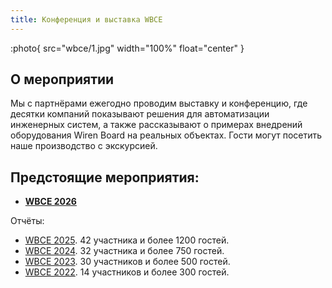 ```yaml
---
title: Конференция и выставка WBCE
---
```


:photo{
    src="wbce/1.jpg"
    width="100%"
    float="center"
}

## О мероприятии


Мы с партнёрами ежегодно проводим выставку и конференцию, где десятки компаний показывают решения для автоматизации инженерных систем, а также рассказывают о примерах внедрений оборудования Wiren Board на реальных объектах. Гости могут посетить наше производство с экскурсией.

## Предстоящие мероприятия:
- **[WBCE 2026](https://wirenboard.com/ru/contents/wbce2026)**

Отчёты:
- [WBCE 2025](https://wirenboard.com/ru/contents/wbce2025). 42 участника и более 1200 гостей.
- [WBCE 2024](https://wirenboard.com/ru/contents/wbce2024). 32 участника и более 750 гостей.
- [WBCE 2023](https://wirenboard.com/ru/contents/wbce2023). 30 участников и более 500 гостей.
- [WBCE 2022](https://wirenboard.com/ru/contents/wbce2022). 14 участников и более 300 гостей.
